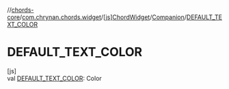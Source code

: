 //[chords-core](../../../../index.md)/[com.chrynan.chords.widget](../../index.md)/[[js]ChordWidget](../index.md)/[Companion](index.md)/[DEFAULT_TEXT_COLOR](-d-e-f-a-u-l-t_-t-e-x-t_-c-o-l-o-r.md)

# DEFAULT_TEXT_COLOR

[js]\
val [DEFAULT_TEXT_COLOR](-d-e-f-a-u-l-t_-t-e-x-t_-c-o-l-o-r.md): Color
